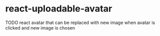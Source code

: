 # react-uploadable-avatar
TODO react avatar that can be replaced with new image when avatar is clicked and new image is chosen
